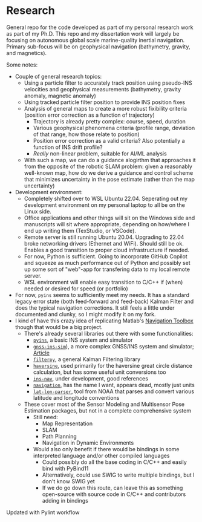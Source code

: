 # Research

General repo for the code developed as part of my personal research work as part of my Ph.D. This repo and my dissertation work will largely be focusing on autonomous global scale marine-quality inertial navigation. Primary sub-focus will be on geophysical navigation (bathymetry, gravity, and magnetics).

Some notes:

* Couple of general research topics:
  * Using a particle filter to accurately track position using pseudo-INS velocities and geophysical measurements (bathymetry, gravity anomaly, magnetic anomaly)
  * Using tracked particle filter position to provide INS position fixes
  * Analysis of general maps to create a more robust fixibility criteria (position error correction as a function of trajectory)
    * Trajectory is already pretty complex: course, speed, duration
    * Various geophysical phenomena criteria (profile range, deviation of that range, how those relate to position)
    * Position error correction as a valid criteria? Also potentially a function of INS drift profile?
    * *Really* non-linear problem, suitable for AI/ML analysis
  * With such a map, we can do a guidance alogirthm that approaches it from the opposite of the robotic SLAM problem: given a reasonably well-known map, how do we derive a guidance and control scheme that minimizes uncertainty in the pose estimate (rather than the map uncertainty)
* Development environment:
  * Completely shifted over to WSL Ubuntu 22.04. Seperating out my development environment on my personal laptop to all be on the Linux side.
  * Office applications and other things will sit on the Windows side and manuscripts will sit where appropriate, depending on how/where I end up writing them (TexStudio, or VSCode).
  * Remote server is still running Ubuntu 20.04. Upgrading to 22.04 broke networking drivers (Ethernet and WiFi). Should still be ok. Enables a good transition to proper cloud infrastructure if needed.
  * For now, Python is sufficient. Going to incorporate GitHub Copilot and squeeze as much performance out of Python and possibly set up some sort of "web"-app for transfering data to my local remote server.
  * WSL environment will enable easy transition to C/C++ if (when) needed or desired for speed (or portfolio)
* For now, `pyins` seems to sufficiently meet my needs. It has a standard legacy error state (both feed-forward and feed-back) Kalman Filter and does the typical navigation corrections. It still feels a little under documented and clunky, so I might modify it on my fork.
* I kind of have this crazy idea of replicating Matlab's [Navigation Toolbox](https://www.mathworks.com/products/navigation.html) though that would be a big project.
  * There's already several libraries out there with some functionalities:
    * [`pyins`](https://github.com/nmayorov/pyins), a basic INS system and simulator
    * [`gnss-ins-sim`](https://github.com/Aceinna/gnss-ins-sim)), a more complex GNSS/INS system and simulator; [Article](https://medium.com/@mikehorton/open-source-python-based-gnss-ins-simulation-dd38d7dc729a)
    * [`filterpy`](https://github.com/rlabbe/filterpy), a general Kalman Filtering library
    * [`haversine`](https://github.com/mapado/haversine), used primarily for the haversine great circle distance calculation, but has some useful unit conversions too
    * [`ins-nav`](https://github.com/the-guild-of-calamitous-intent/ins_nav), under development, good references
    * [`navigation`](https://github.com/ngfgrant/navigation), has the name I want, appears dead, mostly just units
    * [`lat-lon-parser`](https://github.com/NOAA-ORR-ERD/lat_lon_parser), tool from NOAA that parses and convert various latitude and longitude conventions
  * These cover most of the Sensor Modeling and Multisensor Pose Estimation packages, but not in a complete comprehensive system
    * Still need:
      * Map Representation
      * SLAM
      * Path Planning
      * Navigation in Dynamic Environments
    * Would also only benefit if there would be bindings in some interpreted language and/or other compiled languages
      * Could possibly do all the base coding in C/C++ and easily bind with PyBind11
      * Alternatively, could use SWIG to write multiple bindings, but I don't know SWIG yet
      * If we do go down this route, can leave this as something open-source with source code in C/C++ and contributors adding in bindings

Updated with Pylint workflow

